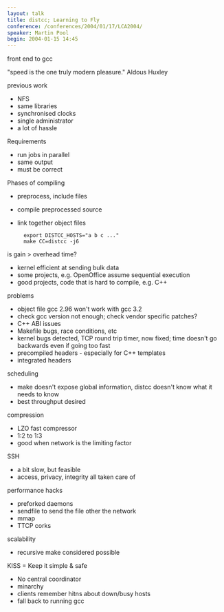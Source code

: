 ```yaml
---
layout: talk
title: distcc; Learning to Fly
conference: /conferences/2004/01/17/LCA2004/
speaker: Martin Pool
begin: 2004-01-15 14:45
---
```

front end to gcc

"speed is the one truly modern pleasure." Aldous Huxley

previous work

* NFS
* same libraries
* synchronised clocks
* single administrator
* a lot of hassle

Requirements

* run jobs in parallel
* same output
* must be correct

Phases of compiling

* preprocess, include files
* compile preprocessed source
* link together object files

        export DISTCC_HOSTS="a b c ..."
        make CC=distcc -j6

is gain > overhead time?

* kernel efficient at sending bulk data
* some projects, e.g. OpenOffice assume sequential execution
* good projects, code that is hard to compile, e.g. C++

problems

* object file gcc 2.96 won't work with gcc 3.2
* check gcc version not enough; check vendor specific patches?
* C++ ABI issues
* Makefile bugs, race conditions, etc
* kernel bugs detected, TCP round trip timer, now fixed; time doesn't go backwards even if going too fast
* precompiled headers - especially for C++ templates
* integrated headers

scheduling

* make doesn't expose global information, distcc doesn't know what it needs to know
* best throughput desired

compression

* LZO fast compressor
* 1:2 to 1:3
* good when network is the limiting factor

SSH

* a bit slow, but feasible
* access, privacy, integrity all taken care of

performance hacks

* preforked daemons
* sendfile to send the file other the network
* mmap
* TTCP corks

scalability

* recursive make considered possible

KISS = Keep it simple & safe

* No central coordinator
* minarchy
* clients remember hitns about down/busy hosts
* fall back to running gcc
